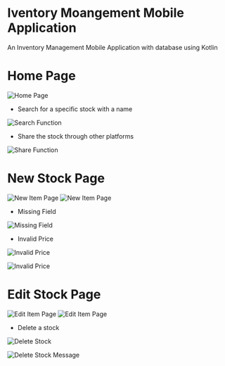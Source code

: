 # Iventory Moangement Mobile Application
An Inventory Management Mobile Application with database using Kotlin 

# Home Page
![Home Page](https://github.com/Cw020729/StockListMobileApplication/blob/main/Sample1/HomePage.jpg?raw=true)

* Search for a specific stock with a name

![Search Function](https://github.com/Cw020729/StockListMobileApplication/blob/main/Sample1/SearchItem.jpg?raw=true)

* Share the stock through other platforms

![Share Function](https://github.com/Cw020729/StockListMobileApplication/blob/main/Sample1/ShareItem.jpg?raw=true)

# New Stock Page
![New Item Page](https://github.com/Cw020729/StockListMobileApplication/blob/main/Sample1/NewItemPage.png?raw=true)
![New Item Page](https://github.com/Cw020729/StockListMobileApplication/blob/main/Sample1/NewItemPage1.jpg?raw=true)

* Missing Field

![Missing Field](https://github.com/Cw020729/StockListMobileApplication/blob/main/Sample1/ErrorMessage.jpg?raw=true)

* Invalid Price

![Invalid Price](https://github.com/Cw020729/StockListMobileApplication/blob/main/Sample1/ErrorMessage1.jpg?raw=true)

![Invalid Price](https://github.com/Cw020729/StockListMobileApplication/blob/main/Sample1/ErrorMessage2.jpg?raw=true)

# Edit Stock Page
![Edit Item Page](https://github.com/Cw020729/StockListMobileApplication/blob/main/Sample1/EditItemPage.jpg?raw=true)
![Edit Item Page](https://github.com/Cw020729/StockListMobileApplication/blob/main/Sample1/EditItemPage1.jpg?raw=true)

* Delete a stock

![Delete Stock](https://github.com/Cw020729/StockListMobileApplication/blob/main/Sample1/DeleteItem.jpg?raw=true)

![Delete Stock Message](https://github.com/Cw020729/StockListMobileApplication/blob/main/Sample1/DeleteItemMessage.png?raw=true)
